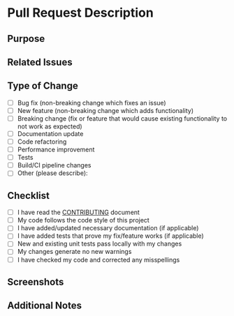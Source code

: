# Pull Request Description
<!-- Provide a comprehensive description of the changes this PR introduces -->

## Purpose
<!-- What does this PR do? Add features, fix bugs, etc. -->

## Related Issues
<!-- Reference any related issues using the GitHub issue linking syntax: #issue-number -->
<!-- Example: Closes #123, Fixes #456 -->

## Type of Change
<!-- Mark with an [x] the types of change this PR introduces -->
- [ ] Bug fix (non-breaking change which fixes an issue)
- [ ] New feature (non-breaking change which adds functionality)
- [ ] Breaking change (fix or feature that would cause existing functionality to not work as expected)
- [ ] Documentation update
- [ ] Code refactoring
- [ ] Performance improvement
- [ ] Tests
- [ ] Build/CI pipeline changes
- [ ] Other (please describe):

## Checklist
<!-- Mark with an [x] all the applicable boxes -->
- [ ] I have read the [CONTRIBUTING](../CONTRIBUTING.md) document
- [ ] My code follows the code style of this project
- [ ] I have added/updated necessary documentation (if applicable)
- [ ] I have added tests that prove my fix/feature works (if applicable)
- [ ] New and existing unit tests pass locally with my changes
- [ ] My changes generate no new warnings
- [ ] I have checked my code and corrected any misspellings

## Screenshots
<!-- If the changes affect the UI or would benefit from screenshots, include them here -->

## Additional Notes
<!-- Add any other context about the pull request here -->

